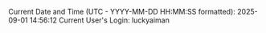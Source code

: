 Current Date and Time (UTC - YYYY-MM-DD HH:MM:SS formatted): 2025-09-01 14:56:12
Current User's Login: luckyaiman
